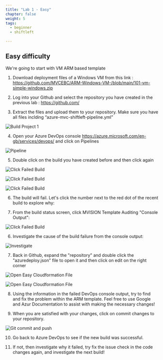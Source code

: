 ```yaml
---
title: "Lab 1 - Easy"
chapter: false
weight: 5
tags:
  - beginner
  - shiftleft
  
---
```

## Easy difficulty

We're going to start with VM ARM based template

1. Download deployment files of a Windows VM from this link :  https://github.com/MVCEBC/ARM-Windows-VM-/blob/main/101-vm-simple-windows.zip

2. Log into your Github and select the repository you have created in the previous lab : https://github.com/

3. Extract the files and upload them to your repository. Make sure you have all files inclding “azure-mvc-shiftleft-pipeline.yml”

  ![Build Project 1](/images/mfe/arm-vm.png?classes=border,shadow)
  
4. Open your Azure DevOps console  https://azure.microsoft.com/en-gb/services/devops/  and click on Pipelines

  ![Pipeline](/images/mfe/pipeline.png?classes=border,shadow)
  
5. Double click on the build you have created before and then click again 

![Click Failed Build](/images/mfe/pipeline2.png?classes=border,shadow)

![Click Failed Build](/images/mfe/pipeline3.png?classes=border,shadow)

![Click Failed Build](/images/mfe/pipeline4.png?classes=border,shadow)
  
6. The build will fail.  Let's click the number next to the red dot of the recent build to explore why:

    
7. From the build status screen, click MVISION Template Auditing "Console Output":

 ![Click Failed Build](/images/mfe/pipeline5.png?classes=border,shadow)
  
6. Investigate the cause of the build failure from the console output:

  ![Investigate](/images/mfe/violation1.png?classes=border,shadow)
  
7. Back in Github, expand the "repository" and double click the "azuredeploy.json" file to open it and then click on edit on the right corner

  ![Open Easy Cloudformation File](/images/mfe/arm-failed.png?classes=border,shadow)
  
  ![Open Easy Cloudformation File](/images/mfe/git-edit.png?classes=border,shadow)
  
8. Using the information in the failed DevOps console output, try to find and fix the problem within the ARM template.  Feel free to use Google and Azur Documentation to assist with making the necessary changes! 

9. When you are satisfied with your changes, click on commit changes to your repository.

![Git commit and push](/images/mfe/commit-change.png?classes=border,shadow)

  
10. Go back to Azure DevOps to see if the new build was successful.

12. If not, then investigate why it failed, try fix the issue check in the code changes again, and investigate the next build!


